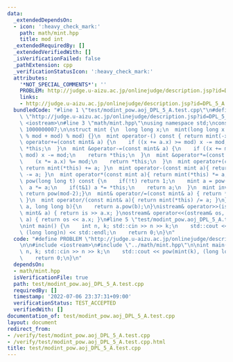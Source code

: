 ```yaml
---
data:
  _extendedDependsOn:
  - icon: ':heavy_check_mark:'
    path: math/mint.hpp
    title: mod int
  _extendedRequiredBy: []
  _extendedVerifiedWith: []
  _isVerificationFailed: false
  _pathExtension: cpp
  _verificationStatusIcon: ':heavy_check_mark:'
  attributes:
    '*NOT_SPECIAL_COMMENTS*': ''
    PROBLEM: http://judge.u-aizu.ac.jp/onlinejudge/description.jsp?id=DPL_5_A
    links:
    - http://judge.u-aizu.ac.jp/onlinejudge/description.jsp?id=DPL_5_A
  bundledCode: "#line 1 \"test/modint_pow.aoj_DPL_5_A.test.cpp\"\n#define PROBLEM\
    \ \"http://judge.u-aizu.ac.jp/onlinejudge/description.jsp?id=DPL_5_A\"\n\n#include\
    \ <iostream>\n#line 3 \"math/mint.hpp\"\nusing namespace std;\nconst int mod =\
    \ 1000000007;\n\nstruct mint {\n  long long x;\n  mint(long long x = 0) : x((x\
    \ % mod + mod) % mod) {}\n  mint operator-() const { return mint(-x); }\n  mint&\
    \ operator+=(const mint& a) {\n    if ((x += a.x) >= mod) x -= mod;\n    return\
    \ *this;\n  }\n  mint &operator-=(const mint& a) {\n    if ((x += mod - a.x) >=\
    \ mod) x -= mod;\n    return *this;\n  }\n  mint &operator*=(const mint& a) {\n\
    \    (x *= a.x) %= mod;\n    return *this;\n  }\n  mint operator+(const mint a){\
    \ return mint(*this) += a; }\n  mint operator-(const mint a){ return mint(*this)\
    \ -= a; }\n  mint operator*(const mint a){ return mint(*this) *= a; }\n  mint\
    \ pow(long long t) const {\n    if(!t) return 1;\n    mint a = pow(t>>1);\n  \
    \  a *= a;\n    if(t&1) a *= *this;\n    return a;\n  }\n  mint inv() const {\
    \ return pow(mod-2);}\n  mint& operator/=(const mint& a) { return *this *= a.inv();\
    \ }\n  mint operator/(const mint& a){ return mint(*this) /= a; }\n};\nmint pow(mint\
    \ a, long long b){\n    return a.pow(b);\n}\nistream& operator>>(istream& is,\
    \ mint& a) { return is >> a.x; }\nostream& operator<<(ostream& os, const mint&\
    \ a) { return os << a.x; }\n#line 5 \"test/modint_pow.aoj_DPL_5_A.test.cpp\"\n\
    \nint main() {\n    int n, k; std::cin >> n >> k;\n    std::cout << pow(mint(k),\
    \ (long long)n) << std::endl;\n    return 0;\n}\n"
  code: "#define PROBLEM \"http://judge.u-aizu.ac.jp/onlinejudge/description.jsp?id=DPL_5_A\"\
    \n\n#include <iostream>\n#include \"../math/mint.hpp\"\n\nint main() {\n    int\
    \ n, k; std::cin >> n >> k;\n    std::cout << pow(mint(k), (long long)n) << std::endl;\n\
    \    return 0;\n}\n"
  dependsOn:
  - math/mint.hpp
  isVerificationFile: true
  path: test/modint_pow.aoj_DPL_5_A.test.cpp
  requiredBy: []
  timestamp: '2022-07-06 23:37:31+09:00'
  verificationStatus: TEST_ACCEPTED
  verifiedWith: []
documentation_of: test/modint_pow.aoj_DPL_5_A.test.cpp
layout: document
redirect_from:
- /verify/test/modint_pow.aoj_DPL_5_A.test.cpp
- /verify/test/modint_pow.aoj_DPL_5_A.test.cpp.html
title: test/modint_pow.aoj_DPL_5_A.test.cpp
---
```

